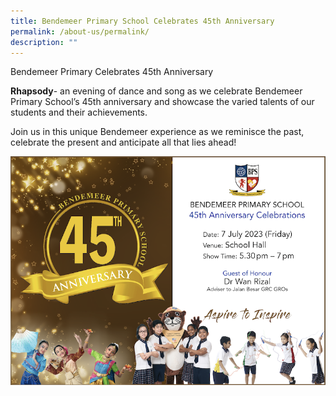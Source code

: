 ```yaml
---
title: Bendemeer Primary School Celebrates 45th Anniversary
permalink: /about-us/permalink/
description: ""
---
```



Bendemeer Primary Celebrates 45th Anniversary

**Rhapsody**- an evening of dance and song as we celebrate Bendemeer Primary School’s 45th anniversary and showcase the varied talents of our students and their achievements.

Join us in this unique Bendemeer experience as we reminisce the past, celebrate the present and anticipate all that lies ahead!


![](/images/bps%2045th%20anv%2088x580pxl%20broadcast%2026apr23.jpg)